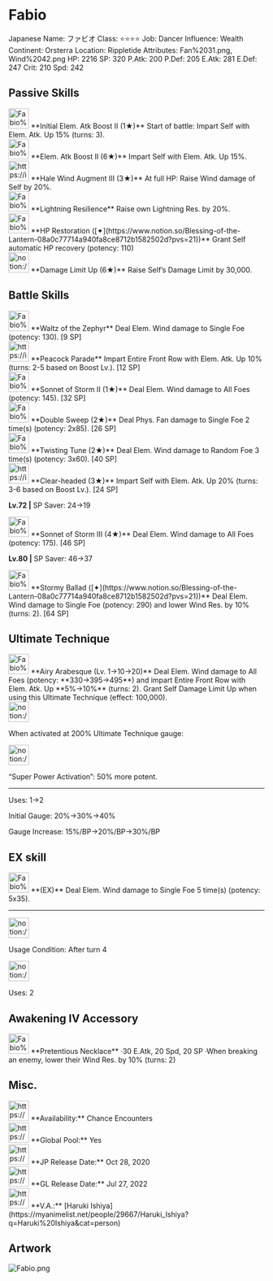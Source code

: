 # Fabio

Japanese Name: ファビオ
Class: ⭐️⭐️⭐️⭐️
Job: Dancer
Influence: Wealth
Continent: Orsterra
Location: Rippletide
Attributes: Fan%2031.png, Wind%2042.png
HP: 2216
SP: 320
P.Atk: 200
P.Def: 205
E.Atk: 281
E.Def: 247
Crit: 210
Spd: 242

## Passive Skills

<aside>
<img src="Fabio%209e6c21e78eec456e8fadcf351c2b102f/Elem_atk_Boost.png" alt="Fabio%209e6c21e78eec456e8fadcf351c2b102f/Elem_atk_Boost.png" width="40px" /> **Initial Elem. Atk Boost II (1★)**
Start of battle: Impart Self with Elem. Atk. Up 15% (turns: 3).

<aside>
<img src="Fabio%209e6c21e78eec456e8fadcf351c2b102f/Elem_atk_Boost.png" alt="Fabio%209e6c21e78eec456e8fadcf351c2b102f/Elem_atk_Boost.png" width="40px" /> **Elem. Atk Boost II (6★)**
Impart Self with Elem. Atk. Up 15%.

</aside>

</aside>

<aside>
<img src="https://img.game8.jp/6930260/71bb272db57e1b9749eddb1f05d49932.png/show" alt="https://img.game8.jp/6930260/71bb272db57e1b9749eddb1f05d49932.png/show" width="40px" /> **Hale Wind Augment III (3★)**
At full HP: Raise Wind damage of Self by 20%.

</aside>

<aside>
<img src="Fabio%209e6c21e78eec456e8fadcf351c2b102f/Lightning_Resilience.png" alt="Fabio%209e6c21e78eec456e8fadcf351c2b102f/Lightning_Resilience.png" width="40px" /> **Lightning Resilience**
Raise own Lightning Res. by 20%.

</aside>

<aside>
<img src="Fabio%209e6c21e78eec456e8fadcf351c2b102f/HP_Restoration.png" alt="Fabio%209e6c21e78eec456e8fadcf351c2b102f/HP_Restoration.png" width="40px" /> **HP Restoration ([✦](https://www.notion.so/Blessing-of-the-Lantern-08a0c77714a940fa8ce8712b1582502d?pvs=21))**
Grant Self automatic HP recovery (potency: 110)

</aside>

<aside>
<img src="notion://custom_emoji/2482af5e-3bb7-4af8-a110-df4150e44521/17debbc6-5396-80a6-933a-007af3a7f551" alt="notion://custom_emoji/2482af5e-3bb7-4af8-a110-df4150e44521/17debbc6-5396-80a6-933a-007af3a7f551" width="40px" /> **Damage Limit Up (6★)**
Raise Self’s Damage Limit by 30,000.

</aside>

## Battle Skills

<aside>
<img src="Fabio%209e6c21e78eec456e8fadcf351c2b102f/Wind.png" alt="Fabio%209e6c21e78eec456e8fadcf351c2b102f/Wind.png" width="40px" /> **Waltz of the Zephyr**
Deal Elem. Wind damage to Single Foe (potency: 130). [9 SP]

</aside>

<aside>
<img src="https://img.game8.jp/6909195/fb1af3b553f4112d4403e0f7452fd2a2.png/show" alt="https://img.game8.jp/6909195/fb1af3b553f4112d4403e0f7452fd2a2.png/show" width="40px" /> **Peacock Parade**
Impart Entire Front Row with Elem. Atk. Up 10% (turns: 2-5 based on Boost Lv.). [12 SP]

</aside>

<aside>
<img src="Fabio%209e6c21e78eec456e8fadcf351c2b102f/Wind%201.png" alt="Fabio%209e6c21e78eec456e8fadcf351c2b102f/Wind%201.png" width="40px" /> **Sonnet of Storm II (1★)**
Deal Elem. Wind damage to All Foes (potency: 145). [32 SP]

</aside>

<aside>
<img src="Fabio%209e6c21e78eec456e8fadcf351c2b102f/Fan.png" alt="Fabio%209e6c21e78eec456e8fadcf351c2b102f/Fan.png" width="40px" /> **Double Sweep (2★)**
Deal Phys. Fan damage to Single Foe 2 time(s) (potency: 2x85). [26 SP]

</aside>

<aside>
<img src="Fabio%209e6c21e78eec456e8fadcf351c2b102f/Wind%202.png" alt="Fabio%209e6c21e78eec456e8fadcf351c2b102f/Wind%202.png" width="40px" /> **Twisting Tune (2★)**
Deal Elem. Wind damage to Random Foe 3 time(s) (potency: 3x60). [40 SP]

</aside>

<aside>
<img src="https://img.game8.jp/6909195/fb1af3b553f4112d4403e0f7452fd2a2.png/show" alt="https://img.game8.jp/6909195/fb1af3b553f4112d4403e0f7452fd2a2.png/show" width="40px" /> **Clear-headed (3★)**
Impart Self with Elem. Atk. Up 20% (turns: 3-6 based on Boost Lv.). [24 SP]

**Lv.72 |** SP Saver: 24→19

</aside>

<aside>
<img src="Fabio%209e6c21e78eec456e8fadcf351c2b102f/Wind%203.png" alt="Fabio%209e6c21e78eec456e8fadcf351c2b102f/Wind%203.png" width="40px" /> **Sonnet of Storm III (4★)**
Deal Elem. Wind damage to All Foes (potency: 175). [46 SP]

**Lv.80 |** SP Saver: 46→37

</aside>

<aside>
<img src="Fabio%209e6c21e78eec456e8fadcf351c2b102f/Wind%203.png" alt="Fabio%209e6c21e78eec456e8fadcf351c2b102f/Wind%203.png" width="40px" /> **Stormy Ballad ([✦](https://www.notion.so/Blessing-of-the-Lantern-08a0c77714a940fa8ce8712b1582502d?pvs=21))**
Deal Elem. Wind damage to Single Foe (potency: 290) and lower Wind Res. by 10% (turns: 2). [64 SP]

</aside>

## Ultimate Technique

<aside>
<img src="Fabio%209e6c21e78eec456e8fadcf351c2b102f/Wind%204.png" alt="Fabio%209e6c21e78eec456e8fadcf351c2b102f/Wind%204.png" width="40px" /> **Airy Arabesque (Lv. 1→10→20)**
Deal Elem. Wind damage to All Foes (potency: **330→395→495**) and impart Entire Front Row with Elem. Atk. Up **5%→10%** (turns: 2). Grant Self Damage Limit Up when using this Ultimate Technique (effect: 100,000).

<aside>
<img src="notion://custom_emoji/2482af5e-3bb7-4af8-a110-df4150e44521/137ebbc6-5396-80a2-a199-007a067e9993" alt="notion://custom_emoji/2482af5e-3bb7-4af8-a110-df4150e44521/137ebbc6-5396-80a2-a199-007a067e9993" width="40px" />

When activated at 200% Ultimate Technique gauge:

<aside>
<img src="notion://custom_emoji/2482af5e-3bb7-4af8-a110-df4150e44521/193ebbc6-5396-8035-8eea-007a52e85f9d" alt="notion://custom_emoji/2482af5e-3bb7-4af8-a110-df4150e44521/193ebbc6-5396-8035-8eea-007a52e85f9d" width="40px" />

“Super Power Activation”: 50% more potent.

</aside>

</aside>

---

Uses:
1→2

Initial Gauge:
20%→30%→40%

Gauge Increase:
15%/BP→20%/BP→30%/BP

</aside>

## EX skill

<aside>
<img src="Fabio%209e6c21e78eec456e8fadcf351c2b102f/Wind%204.png" alt="Fabio%209e6c21e78eec456e8fadcf351c2b102f/Wind%204.png" width="40px" /> **(EX)**
Deal Elem. Wind damage to Single Foe 5 time(s) (potency: 5x35).

---

<aside>
<img src="notion://custom_emoji/2482af5e-3bb7-4af8-a110-df4150e44521/137ebbc6-5396-802c-b9bc-007a54884b6f" alt="notion://custom_emoji/2482af5e-3bb7-4af8-a110-df4150e44521/137ebbc6-5396-802c-b9bc-007a54884b6f" width="40px" />

Usage Condition: After turn 4

</aside>

<aside>
<img src="notion://custom_emoji/2482af5e-3bb7-4af8-a110-df4150e44521/137ebbc6-5396-80ba-9f36-007a936447ac" alt="notion://custom_emoji/2482af5e-3bb7-4af8-a110-df4150e44521/137ebbc6-5396-80ba-9f36-007a936447ac" width="40px" />

Uses: 2

</aside>

</aside>

## Awakening IV Accessory

<aside>
<img src="Fabio%209e6c21e78eec456e8fadcf351c2b102f/Awakening_IV.png" alt="Fabio%209e6c21e78eec456e8fadcf351c2b102f/Awakening_IV.png" width="40px" /> **Pretentious Necklace**
·30 E.Atk, 20 Spd, 20 SP
·When breaking an enemy, lower their Wind Res. by 10% (turns: 2)

</aside>

## Misc.

<aside>
<img src="https://www.notion.so/icons/gift_gray.svg" alt="https://www.notion.so/icons/gift_gray.svg" width="40px" /> **Availability:** Chance Encounters

</aside>

<aside>
<img src="https://www.notion.so/icons/globe_gray.svg" alt="https://www.notion.so/icons/globe_gray.svg" width="40px" /> **Global Pool:** Yes

</aside>

<aside>
<img src="https://www.notion.so/icons/calendar_red.svg" alt="https://www.notion.so/icons/calendar_red.svg" width="40px" /> **JP Release Date:**
Oct 28, 2020

</aside>

<aside>
<img src="https://www.notion.so/icons/calendar_blue.svg" alt="https://www.notion.so/icons/calendar_blue.svg" width="40px" /> **GL Release Date:**
Jul 27, 2022

</aside>

<aside>
<img src="https://www.notion.so/icons/microphone_gray.svg" alt="https://www.notion.so/icons/microphone_gray.svg" width="40px" /> **V.A.:** [Haruki Ishiya](https://myanimelist.net/people/29667/Haruki_Ishiya?q=Haruki%20Ishiya&cat=person)

</aside>

## Artwork

![Fabio.png](Fabio%209e6c21e78eec456e8fadcf351c2b102f/Fabio.png)